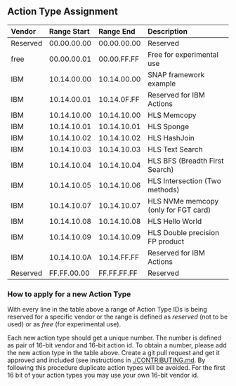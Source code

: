 ## Action Type Assignment
Vendor | Range Start | Range End | Description
:--- | :--- | :--- | :---
Reserved | 00.00.00.00 | 00.00.00.00 | Reserved
free | 00.00.00.01 | 00.00.FF.FF | Free for experimental use
IBM | 10.14.00.00 | 10.14.00.00 | SNAP framework example
IBM | 10.14.00.01 | 10.14.0F.FF | Reserved for IBM Actions
IBM | 10.14.10.00 | 10.14.10.00 | HLS Memcopy
IBM | 10.14.10.01 | 10.14.10.01 | HLS Sponge
IBM | 10.14.10.02 | 10.14.10.02 | HLS HashJoin
IBM | 10.14.10.03 | 10.14.10.03 | HLS Text Search
IBM | 10.14.10.04 | 10.14.10.04 | HLS BFS (Breadth First Search)
IBM | 10.14.10.05 | 10.14.10.06 | HLS Intersection (Two methods)
IBM | 10.14.10.07 | 10.14.10.07 | HLS NVMe memcopy (only for FGT card)
IBM | 10.14.10.08 | 10.14.10.08 | HLS Hello World
IBM | 10.14.10.09 | 10.14.10.09 | HLS Double precision FP product
IBM | 10.14.10.0A | 10.14.FF.FF | Reserved for IBM Actions
Reserved | FF.FF.00.00 | FF.FF.FF.FF | Reserved

### How to apply for a new Action Type

With every line in the table above a range of Action Type IDs is being reserved for a specific vendor or the range is defined as *reserved* (not to be used) or as *free* (for experimental use).

Each new action type should get a unique number. The number is defined as pair of 16-bit vendor and 16-bit action id. To obtain a number, please add the new action type in the table above. Create a git pull request and get it approved and included (see instructions in [./CONTRIBUTING.md](./CONTRIBUTING.md). By following this procedure duplicate action types will be avoided. For the first 16 bit of your action types you may use your own 16-bit vendor id.
